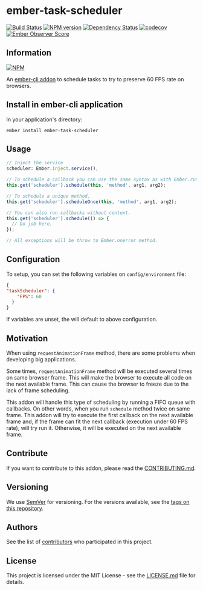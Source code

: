 # ember-task-scheduler

[![Build Status](https://travis-ci.org/BBVAEngineering/ember-task-scheduler.svg?branch=master)](https://travis-ci.org/BBVAEngineering/ember-task-scheduler)
[![NPM version](https://badge.fury.io/js/ember-task-scheduler.svg)](https://badge.fury.io/js/ember-task-scheduler)
[![Dependency Status](https://david-dm.org/BBVAEngineering/ember-task-scheduler.svg)](https://david-dm.org/BBVAEngineering/ember-task-scheduler)
[![codecov](https://codecov.io/gh/BBVAEngineering/ember-task-scheduler/branch/master/graph/badge.svg)](https://codecov.io/gh/BBVAEngineering/ember-task-scheduler)
[![Ember Observer Score](https://emberobserver.com/badges/ember-task-scheduler.svg)](https://emberobserver.com/addons/ember-task-scheduler)

## Information

[![NPM](https://nodei.co/npm/ember-task-scheduler.png?downloads=true&downloadRank=true)](https://nodei.co/npm/ember-task-scheduler/)

An [ember-cli addon](http://www.ember-cli.com/) to schedule tasks to try to preserve 60 FPS rate on browsers.

## Install in ember-cli application

In your application's directory:

    ember install ember-task-scheduler

## Usage

```javascript
// Inject the service
scheduler: Ember.inject.service(),
```

```javascript
// To schedule a callback you can use the same syntax as with Ember.run.
this.get('scheduler').schedule(this, 'method', arg1, arg2);

// To schedule a unique method.
this.get('scheduler').scheduleOnce(this, 'method', arg1, arg2);

// You can also run callbacks without context.
this.get('scheduler').schedule(() => {
  // Do job here.
});

// All exceptions will be throw to Ember.onerror method.
```

## Configuration

To setup, you can set the following variables on `config/environment` file:

```json
{
"taskScheduler": {
    "FPS": 60
  }
}

```

If variables are unset, the will default to above configuration.

## Motivation

When using `requestAnimationFrame` method, there are some problems when developing big applications.

Some times, `requestAnimationFrame` method will be executed several times on same browser frame. This will make the browser to execute all code on the next available frame. This can cause the browser to freeze due to the lack of frame scheduling.

This addon will handle this type of scheduling by running a FIFO queue with callbacks. On other words, when you run `schedule` method twice on same frame. This addon will try to execute the first callback on the next available frame and, if the frame can fit the next callback (execution under 60 FPS rate), will try run it. Otherwise, it will be executed on the next available frame.

## Contribute

If you want to contribute to this addon, please read the [CONTRIBUTING.md](CONTRIBUTING.md).

## Versioning

We use [SemVer](http://semver.org/) for versioning. For the versions available, see the [tags on this repository](https://github.com/BBVAEngineering/ember-task-scheduler/tags).


## Authors

See the list of [contributors](https://github.com/BBVAEngineering/ember-task-scheduler/graphs/contributors) who participated in this project.

## License

This project is licensed under the MIT License - see the [LICENSE.md](LICENSE.md) file for details.
